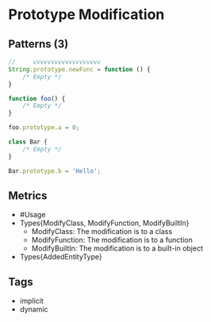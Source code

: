 # Prototype Modification

## Patterns (3)

```js
//     vvvvvvvvvvvvvvvvvvv
String.prototype.newFunc = function () {
    /* Empty */
}

function foo() {
    /* Empty */
}

foo.prototype.a = 0;

class Bar {
    /* Empty */
}

Bar.prototype.b = 'Hello';
```

## Metrics

* #Usage
* Types{ModifyClass, ModifyFunction, ModifyBuiltIn}
    * ModifyClass: The modification is to a class
    * ModifyFunction: The modification is to a function
    * ModifyBuiltIn: The modification is to a built-in object
* Types{AddedEntityType}

## Tags

* implicit
* dynamic
